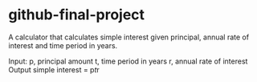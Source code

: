# github-final-project
A calculator that calculates simple interest given principal, annual rate of interest and time period in years. 

Input:
p, principal amount
t, time period in years 
r, annual rate of interest
Output
simple interest = p*t*r
